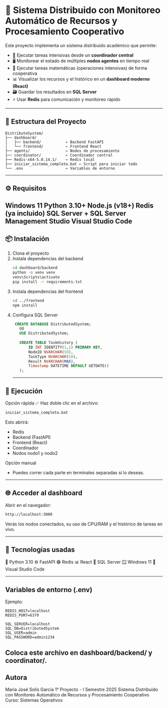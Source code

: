 # 🧠 Sistema Distribuido con Monitoreo Automático de Recursos y Procesamiento Cooperativo

Este proyecto implementa un sistema distribuido académico que permite:

- 🚀 Ejecutar tareas intensivas desde un **coordinador central**
- 🖥️ Monitorear el estado de múltiples **nodos agentes** en tiempo real
- 🧮 Ejecutar tareas matemáticas (operaciones intensivas) de forma cooperativa
- 📊 Visualizar los recursos y el histórico en un **dashboard moderno (React)**
- 🗃️ Guardar los resultados en **SQL Server**
- ⚡ Usar **Redis** para comunicación y monitoreo rápido

---

## 📁 Estructura del Proyecto

```plaintext
DistributeSystem/
├── dashboard/
│   ├── backend/           ← Backend FastAPI
│   └── frontend/          ← Frontend React
├── agents/                ← Nodos de procesamiento
├── coordinator/           ← Coordinador central
├── Redis-x64-5.0.14.1/    ← Redis local
├── iniciar_sistema_completo.bat ← Script para iniciar todo
└── .env                   ← Variables de entorno
```
---
## ⚙️ Requisitos
Windows 11
Python 3.10+
Node.js (v18+)
Redis (ya incluido)
SQL Server + SQL Server Management Studio
Visual Studio Code
---
## 📦 Instalación
1. Clona el proyecto
2. Instala dependencias del backend
   ```bash
   cd dashboard/backend
   python -m venv venv
   venv\Scripts\activate
   pip install -r requirements.txt
    ```
3. Instala dependencias del frontend
    ```bash
    cd ../frontend
    npm install
    ```
4. Configura SQL Server
   ```sql
    CREATE DATABASE DistributedSystem;
      GO
      USE DistributedSystem;
      
      CREATE TABLE TaskHistory (
          ID INT IDENTITY(1,1) PRIMARY KEY,
          NodeID NVARCHAR(50),
          TaskType NVARCHAR(50),
          Result NVARCHAR(MAX),
          Timestamp DATETIME DEFAULT GETDATE()
      );
    ```
   ---
## 🧪 Ejecución
Opción rápida ✅
Haz doble clic en el archivo:
``` bash
iniciar_sistema_completo.bat
```
Esto abrirá:
   - Redis
   - Backend (FastAPI)
   - Frontend (React)
   - Coordinador
   - Nodos nodo1 y nodo2

Opción manual
- Puedes correr cada parte en terminales separadas si lo deseas.
---
## 🌐 Acceder al dashboard
Abrir en el navegador:
``` bash
http://localhost:3000
```
Verás los nodos conectados, su uso de CPU/RAM y el histórico de tareas en vivo.

---
## 🧠 Tecnologías usadas
   🐍 Python 3.10
   ⚙️ FastAPI
   🟢 Redis
   📊 React
   🧠 SQL Server
   🪟 Windows 11
   🎯 Visual Studio Code

---
## Variables de entorno (.env)
   Ejemplo:

   ``` env
   REDIS_HOST=localhost
   REDIS_PORT=6379
   
   SQL_SERVER=localhost
   SQL_DB=DistributedSystem
   SQL_USER=admin
   SQL_PASSWORD=admin1234
   
   ```
   Coloca este archivo en dashboard/backend/ y coordinator/.
---
## Autora
Maria José Solís García 
1° Proyecto  - I Semestre 2025
Sistema Distribuido con Monitoreo Automático de Recursos y Procesamiento Cooperativo 
Curso: Sistemas Operativos
